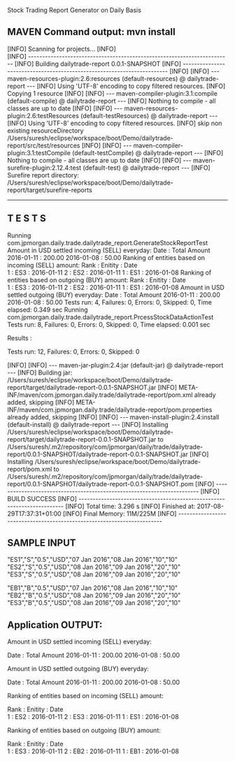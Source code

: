 Stock Trading Report Generator on Daily Basis

 
MAVEN Command output: mvn install
---------------------------------

[INFO] Scanning for projects...
[INFO]                                                                         
[INFO] ------------------------------------------------------------------------
[INFO] Building dailytrade-report 0.0.1-SNAPSHOT
[INFO] ------------------------------------------------------------------------
[INFO] 
[INFO] --- maven-resources-plugin:2.6:resources (default-resources) @ dailytrade-report ---
[INFO] Using 'UTF-8' encoding to copy filtered resources.
[INFO] Copying 1 resource
[INFO] 
[INFO] --- maven-compiler-plugin:3.1:compile (default-compile) @ dailytrade-report ---
[INFO] Nothing to compile - all classes are up to date
[INFO] 
[INFO] --- maven-resources-plugin:2.6:testResources (default-testResources) @ dailytrade-report ---
[INFO] Using 'UTF-8' encoding to copy filtered resources.
[INFO] skip non existing resourceDirectory /Users/suresh/eclipse/workspace/boot/Demo/dailytrade-report/src/test/resources
[INFO] 
[INFO] --- maven-compiler-plugin:3.1:testCompile (default-testCompile) @ dailytrade-report ---
[INFO] Nothing to compile - all classes are up to date
[INFO] 
[INFO] --- maven-surefire-plugin:2.12.4:test (default-test) @ dailytrade-report ---
[INFO] Surefire report directory: /Users/suresh/eclipse/workspace/boot/Demo/dailytrade-report/target/surefire-reports

-------------------------------------------------------
 T E S T S
-------------------------------------------------------
Running com.jpmorgan.daily.trade.dailytrade_report.GenerateStockReportTest
Amount in USD settled incoming (SELL) everyday:
Date         :  Total Amount
2016-01-11   :  200.00
2016-01-08   :  50.00
Ranking of entities based on incoming (SELL) amount:
Rank   :  Enitity   :  Date      
1   :  ES3   :  2016-01-11
2   :  ES2   :  2016-01-11
1   :  ES1   :  2016-01-08
Ranking of entities based on outgoing (BUY) amount:
Rank   :  Enitity   :  Date      
1   :  ES3   :  2016-01-11
2   :  ES2   :  2016-01-11
1   :  ES1   :  2016-01-08
Amount in USD settled outgoing (BUY) everyday:
Date         :  Total Amount
2016-01-11   :  200.00
2016-01-08   :  50.00
Tests run: 4, Failures: 0, Errors: 0, Skipped: 0, Time elapsed: 0.349 sec
Running com.jpmorgan.daily.trade.dailytrade_report.PrcessStockDataActionTest
Tests run: 8, Failures: 0, Errors: 0, Skipped: 0, Time elapsed: 0.001 sec

Results :

Tests run: 12, Failures: 0, Errors: 0, Skipped: 0

[INFO] 
[INFO] --- maven-jar-plugin:2.4:jar (default-jar) @ dailytrade-report ---
[INFO] Building jar: /Users/suresh/eclipse/workspace/boot/Demo/dailytrade-report/target/dailytrade-report-0.0.1-SNAPSHOT.jar
[INFO] META-INF/maven/com.jpmorgan.daily.trade/dailytrade-report/pom.xml already added, skipping
[INFO] META-INF/maven/com.jpmorgan.daily.trade/dailytrade-report/pom.properties already added, skipping
[INFO] 
[INFO] --- maven-install-plugin:2.4:install (default-install) @ dailytrade-report ---
[INFO] Installing /Users/suresh/eclipse/workspace/boot/Demo/dailytrade-report/target/dailytrade-report-0.0.1-SNAPSHOT.jar to /Users/suresh/.m2/repository/com/jpmorgan/daily/trade/dailytrade-report/0.0.1-SNAPSHOT/dailytrade-report-0.0.1-SNAPSHOT.jar
[INFO] Installing /Users/suresh/eclipse/workspace/boot/Demo/dailytrade-report/pom.xml to /Users/suresh/.m2/repository/com/jpmorgan/daily/trade/dailytrade-report/0.0.1-SNAPSHOT/dailytrade-report-0.0.1-SNAPSHOT.pom
[INFO] ------------------------------------------------------------------------
[INFO] BUILD SUCCESS
[INFO] ------------------------------------------------------------------------
[INFO] Total time: 3.296 s
[INFO] Finished at: 2017-08-29T17:37:31+01:00
[INFO] Final Memory: 11M/225M
[INFO] ------------------------------------------------------------------------


SAMPLE INPUT
------------
"ES1","S","0.5","USD","07 Jan 2016","08 Jan 2016","10","10"
"ES2","S","0.5","USD","08 Jan 2016","09 Jan 2016","20","10"
"ES3","S","0.5","USD","08 Jan 2016","09 Jan 2016","20","10"
		
"EB1","B","0.5","USD","07 Jan 2016","08 Jan 2016","10","10"
"EB2","B","0.5","USD","08 Jan 2016","09 Jan 2016","20","10"
"ES3","B","0.5","USD","08 Jan 2016","09 Jan 2016","20","10"
      
   
Application OUTPUT:
------------------

Amount in USD settled incoming (SELL) everyday:

Date         :  Total Amount
2016-01-11   :  200.00
2016-01-08   :  50.00


Amount in USD settled outgoing (BUY) everyday:

Date         :  Total Amount
2016-01-11   :  200.00
2016-01-08   :  50.00


Ranking of entities based on incoming (SELL) amount:

Rank   :  Enitity   :  Date      
1   :  ES2   :  2016-01-11
2   :  ES3   :  2016-01-11
1   :  ES1   :  2016-01-08


Ranking of entities based on outgoing (BUY) amount:

Rank   :  Enitity   :  Date      
1   :  ES3   :  2016-01-11
2   :  EB2   :  2016-01-11
1   :  EB1   :  2016-01-08
